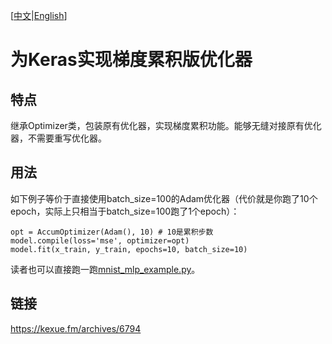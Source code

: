 [<a href="https://github.com/bojone/accum_optimizer_for_keras/blob/master/README.md">中文</a>|<a href="https://github.com/bojone/accum_optimizer_for_keras/blob/master/README_en.md">English</a>]

# 为Keras实现梯度累积版优化器

## 特点

继承Optimizer类，包装原有优化器，实现梯度累积功能。能够无缝对接原有优化器，不需要重写优化器。

## 用法

如下例子等价于直接使用batch_size=100的Adam优化器（代价就是你跑了10个epoch，实际上只相当于batch_size=100跑了1个epoch）：
```
opt = AccumOptimizer(Adam(), 10) # 10是累积步数
model.compile(loss='mse', optimizer=opt)
model.fit(x_train, y_train, epochs=10, batch_size=10)
```
读者也可以直接跑一跑<a href="https://github.com/bojone/accum_optimizer_for_keras/blob/master/mnist_mlp_example.py">mnist_mlp_example.py</a>。

## 链接
https://kexue.fm/archives/6794


